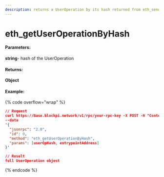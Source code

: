 ```yaml
---
description: returns a UserOperation by its hash returned from eth_sendUserOperation
---
```


# eth\_getUserOperationByHash

#### **Parameters:**

**string**- hash of the UserOperation

#### **Returns:**

**Object**

#### Example:

{% code overflow="wrap" %}
```json
// Request
curl https://Base.blockpi.network/v1/rpc/your-rpc-key -X POST -H "Content-Type: application/json" 
--data 
'{
  "jsonrpc": "2.0",
  "id": 0,
  "method": "eth_getUserOperationByHash",
  "params": [userOpHash, entrypointAddress]
}'

// Result
full UserOperation objest
```
{% endcode %}
